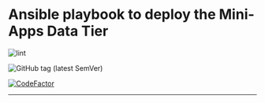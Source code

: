 # Ansible playbook to deploy the Mini-Apps Data Tier

![lint](https://github.com/InformaticsMatters/mini-apps-data-tier-ansible/workflows/lint/badge.svg)

![GitHub tag (latest SemVer)](https://img.shields.io/github/v/tag/informaticsmatters/mini-apps-data-tier-ansible)

[![CodeFactor](https://www.codefactor.io/repository/github/informaticsmatters/mini-apps-data-tier-ansible/badge)](https://www.codefactor.io/repository/github/informaticsmatters/mini-apps-data-tier-ansible)

---
